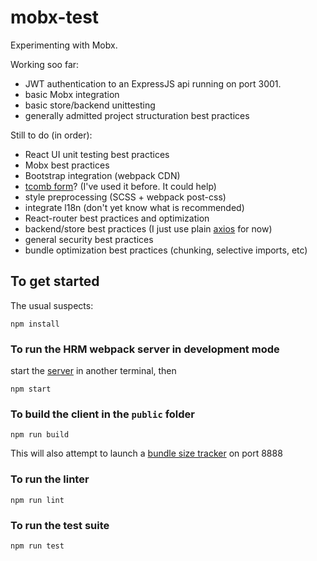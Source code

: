 # mobx-test
Experimenting with Mobx.

Working soo far:
* JWT authentication to an ExpressJS api running on port 3001.
* basic Mobx integration
* basic store/backend unittesting
* generally admitted project structuration best practices

Still to do (in order):
* React UI unit testing best practices
* Mobx best practices
* Bootstrap integration (webpack CDN)
* [tcomb form](https://github.com/gcanti/tcomb-form)? (I've used it before. It could help)
* style preprocessing (SCSS + webpack post-css)
* integrate l18n (don't yet know what is recommended)
* React-router best practices and optimization
* backend/store best practices (I just use plain [axios](https://github.com/mzabriskie/axios) for now)
* general security best practices
* bundle optimization best practices (chunking, selective imports, etc)

## To get started
The usual suspects:
```
npm install
```

### To run the HRM webpack server in development mode

start the [server](https://github.com/bidossessi/mobx-test-server) in another terminal, then
```
npm start
```

### To build the client in the `public` folder
```
npm run build
```
This will also attempt to launch a [bundle size tracker](https://github.com/th0r/webpack-bundle-analyzer) on port 8888

### To run the linter
```
npm run lint
```

### To run the test suite
```
npm run test
```

